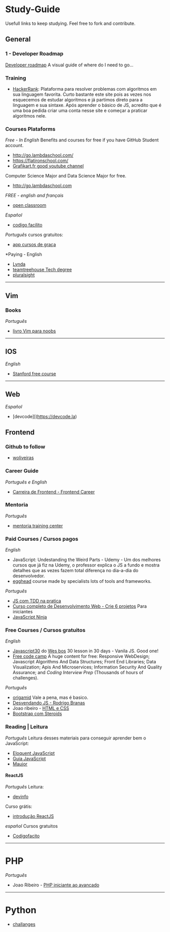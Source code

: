 # Study-Guide

Usefull links to keep studying. Feel free to fork and contribute.

## General

### 1 - Developer Roadmap
[Developer roadmap](https://github.com/kamranahmedse/developer-roadmap) A visual guide of where do I need to go...

### Training
- [HackerRank](https://www.hackerrank.com/): Plataforma para resolver problemas com algoritmos em sua linguagem favorita. Curto bastante este site pois as vezes nos esquecemos de estudar algoritmos e já partimos direto para a linguagem e sua sintaxe. Após aprender o básico de JS, acredito que é uma boa pedida criar uma conta nesse site e começar a praticar algoritmos nele.

### Courses Plataforms

*Free - In English*
Benefits and courses for free if you have GitHub Student account.
- http://go.lambdaschool.com/
- https://flatironschool.com/
- [Grafikart.fr good youtube channel](https://www.youtube.com/channel/UCj_iGliGCkLcHSZ8eqVNPDQ)

Computer Science Major and Data Science Major for free.
- http://go.lambdaschool.com

*FREE - english and français*
- [open classroom](https://openclassrooms.com/en/courses)

*Español*
- [codigo facilito](https://codigofacilito.com)

*Português*
cursos gratuitos:
- [app cursos de graça](https://appcursosdegraca.com.br/categoria/tecnologia-da-informacao)

*Paying - English
- [Lynda](https://www.lynda.com/)
- [teamtreehouse Tech degree](https://teamtreehouse.com/techdegree)
- [pluralsight](https://www.pluralsight.com)



***

## Vim

### Books

*Português*
- [livro Vim para noobs](https://github.com/woliveiras/vimparanoobs)


***
## IOS

*English*
- [Stanford free course](https://itunes.apple.com/us/course/developing-ios-11-apps-with-swift/id1309275316)

***
## Web

*Español*
- [devcode][(https://devcode.la)

## Frontend

### Github to follow

- [woliveiras](https://github.com/woliveiras)

### Career Guide

*Português e English*
- [Carreira de Frontend - Frontend Career](https://github.com/woliveiras/front-end-career)


### Mentoria

*Português*
- [mentoria training center](https://github.com/training-center/mentoria)


### Paid Courses / Cursos pagos

*English*
- JavaScript: Undestanding the Weird Parts - Udemy - Um dos melhores cursos que já fiz na Udemy, o professor explica o JS a fundo e mostra detalhes que as vezes fazem total diferença no dia-a-dia do desenvolvedor.  
- [egghead](https://egghead.io/) course made by specialists lots of tools and frameworks.

*Português*
- [JS com TDD na pratica](https://www.udemy.com/join/login-popup/?next=/js-com-tdd-na-pratica/learn/v4/)
- [Curso completo de Desenvolvimento Web - Crie 6 projetos](https://www.udemy.com/curso-completo-do-desenvolvedor-web/) Para iniciantes
- [JavaScript Ninja](https://www.udemy.com/curso-javascript-ninja/?couponCode=12062018)

### Free Courses / Cursos gratuitos

*English*
- [Javascript30](https://javascript30.com/) do [Wes bos](https://wesbos.com/) 30 lesson in 30 days - Vanila JS. Good one!
- [Free code camp](https://learn.freecodecamp.org/) A huge content for free: Responsive WebDesign; Javascript Algorithms And Data Structures; Front End Libraries; Data Visualization; Apis And Microservices; Information Security And Quality Assurance; and *Coding Interview Prep* (Thousands of hours of challenges).

*Português*
- [origamid](https://www.origamid.com/) Vale a pena, mas é basico.
- [Desvendando JS - Rodrigo Branas](https://www.youtube.com/watch?v=093dIOCNeIc)
- Joao ribeiro - [HTML e CSS](https://www.youtube.com/watch?v=-QfBuXJA6p8&list=PLXik_5Br-zO8xs9cnO4gOQs56bAUuzFBc)
- [Bootstrap com Steroids](https://www.youtube.com/watch?v=TrHpFyEZISY)


### Reading | Leitura

*Português*
Leitura desses materiais para conseguir aprender bem o JavaScript:
- [Eloquent JavaScript](http://braziljs.github.io/eloquente-javascript/)
- [Guia JavaScript](https://developer.mozilla.org/pt-BR/docs/Web/JavaScript/Guide)
- [Maujor](https://www.maujor.com/tutorial/intrtut.php)


#### ReactJS
*Português*
Leitura:
- [devinfo](http://devinfoplus.blogspot.com/2018/08/introducao-ao-react.html?m=1)

Curso grátis:
- [introdução ReactJS](https://www.youtube.com/watch?v=y08X0vpd6q4)

*español*
Cursos gratuitos
- [Codigofacito](https://codigofacilito.com/cursos/curso-gratis-de-react)

***

# PHP

*Português*
- Joao Ribeiro - [PHP iniciante ao avançado](https://www.youtube.com/channel/UC6ZL0QLBNKBAOx6vjQXTIJA)

***

# Python
- [challanges](https://github.com/hlpostman/challenges)

